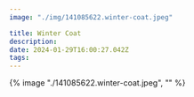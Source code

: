```yaml
---
image: "./img/141085622.winter-coat.jpeg"

title: Winter Coat
description: 
date: 2024-01-29T16:00:27.042Z
tags: 
---
```

{% image "./141085622.winter-coat.jpeg", "" %}